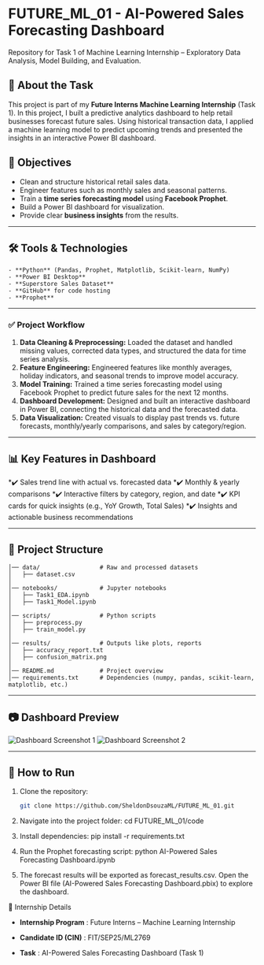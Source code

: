 # FUTURE_ML_01 - AI-Powered Sales Forecasting Dashboard
Repository for Task 1 of Machine Learning Internship – Exploratory Data Analysis, Model Building, and Evaluation.

## 📌 About the Task
This project is part of my **Future Interns Machine Learning Internship** (Task 1).
In this project, I built a predictive analytics dashboard to help retail businesses forecast future sales. Using historical transaction data, I applied a machine learning model to predict upcoming trends and presented the insights in an interactive Power BI dashboard.

## 🎯 Objectives
- Clean and structure historical retail sales data.
- Engineer features such as monthly sales and seasonal patterns.
- Train a **time series forecasting model** using **Facebook Prophet**.
- Build a Power BI dashboard for visualization.
- Provide clear **business insights** from the results.

---

## 🛠️ Tools & Technologies
```
- **Python** (Pandas, Prophet, Matplotlib, Scikit-learn, NumPy)
- **Power BI Desktop**
- **Superstore Sales Dataset**
- **GitHub** for code hosting
- **Prophet**
```
---

### ✅ Project Workflow

1.  **Data Cleaning & Preprocessing:** Loaded the dataset and handled missing values, corrected data types, and structured the data for time series analysis.
2.  **Feature Engineering:** Engineered features like monthly averages, holiday indicators, and seasonal trends to improve model accuracy.
3.  **Model Training:** Trained a time series forecasting model using Facebook Prophet to predict future sales for the next 12 months.
4.  **Dashboard Development:** Designed and built an interactive dashboard in Power BI, connecting the historical data and the forecasted data.
5.  **Data Visualization:** Created visuals to display past trends vs. future forecasts, monthly/yearly comparisons, and sales by category/region.

---


## 📊 Key Features in Dashboard
*✔️ Sales trend line with actual vs. forecasted data
*✔️ Monthly & yearly comparisons
*✔️ Interactive filters by category, region, and date
*✔️ KPI cards for quick insights (e.g., YoY Growth, Total Sales)
*✔️ Insights and actionable business recommendations

---

## 📂 Project Structure
```text
│── data/                 # Raw and processed datasets
│   ├── dataset.csv
│
│── notebooks/            # Jupyter notebooks
│   ├── Task1_EDA.ipynb
│   ├── Task1_Model.ipynb
│
│── scripts/              # Python scripts
│   ├── preprocess.py
│   ├── train_model.py
│
│── results/              # Outputs like plots, reports
│   ├── accuracy_report.txt
│   ├── confusion_matrix.png
│
│── README.md             # Project overview
│── requirements.txt      # Dependencies (numpy, pandas, scikit-learn, matplotlib, etc.)
```

---

## 📷 Dashboard Preview
![Dashboard Screenshot 1](../dashboard_s2.png)
![Dashboard Screenshot 2](../dashboard_s1.png)

---

## 🚀 How to Run
1. Clone the repository:
   ```bash
   git clone https://github.com/SheldonDsouzaML/FUTURE_ML_01.git
2. Navigate into the project folder:
   cd FUTURE_ML_01/code

3. Install dependencies:
   pip install -r requirements.txt

4. Run the Prophet forecasting script:
   python AI-Powered Sales Forecasting Dashboard.ipynb


5. The forecast results will be exported as forecast_results.csv.
   Open the Power BI file (AI-Powered Sales Forecasting Dashboard.pbix) to explore the dashboard.

📌 Internship Details

- **Internship Program** : Future Interns – Machine Learning Internship

- **Candidate ID (CIN)** : FIT/SEP25/ML2769


- **Task** : AI-Powered Sales Forecasting Dashboard (Task 1)
